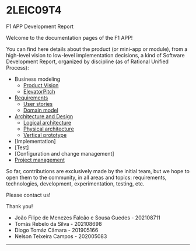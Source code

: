 # 2LEIC09T4

F1 APP Development Report

Welcome to the documentation pages of the F1 APP!

You can find here details about the product (or mini-app or module), from a high-level vision to low-level implementation decisions, a kind of Software Development Report, organized by discipline (as of Rational Unified Process): 

* Business modeling 
  * [Product Vision](docs/ProductVision.md)
  * [ElevatorPitch](docs/ElevatorPitch.md)
* [Requirements](docs/Requirements.md)
  * [User stories](docs/Requirements.md#User-stories)
  * [Domain model](docs/Requirements.md#Domain-model)
* [Architecture and Design](docs/Architecture&Design.md)
  * [Logical architecture](docs/Architecture&Design.md#logical-architecture)
  * [Physical architecture](docs/Architecture&Design.md#physical-architecture)
  * [Vertical prototype](docs/Architecture&Design.md#vertical-prototype)
* [Implementation]
* [Test]
* [Configuration and change management]
* [Project management](docs/ProjectManagement.md)

So far, contributions are exclusively made by the initial team, but we hope to open them to the community, in all areas and topics: requirements, technologies, development, experimentation, testing, etc.

Please contact us! 

Thank you!
- João Filipe de Menezes Falcão e Sousa Guedes - 202108711
- Tomás Rebelo da Silva - 202108698
- Diogo Tomáz Câmara - 201905166
- Nelson Teixeira Campos - 202005083
---
